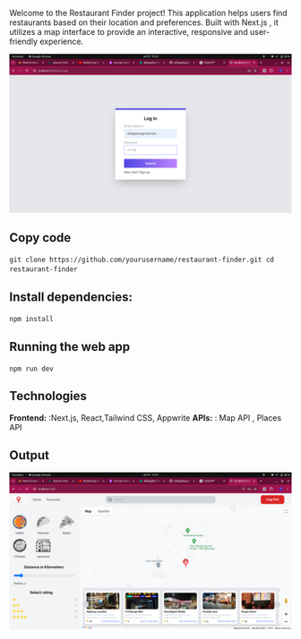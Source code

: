 
Welcome to the Restaurant Finder project! This application helps users find restaurants based on their location and preferences. Built with Next.js , it utilizes a map interface to provide an interactive, responsive and user-friendly experience.



![Restaurant Finder Logo](./images/Home1.png)



##  Copy code
``git clone https://github.com/yourusername/restaurant-finder.git
cd restaurant-finder``


## Install dependencies:

``npm install``



## Running the web app
``npm run dev``

## Technologies
**Frontend:** :Next.js, React,Tailwind CSS, Appwrite
**APIs:** : Map API  , Places API

## Output
![Restaurant Finder Logo](./images/Home2.png)
